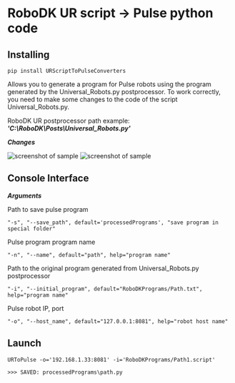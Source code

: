 # RoboDK UR script -> Pulse python code

## Installing

    pip install URScriptToPulseConverters

Allows you to generate a program for Pulse robots using the program generated by the Universal_Robots.py postprocessor. To work correctly, you need to make some changes to the code of the script Universal_Robots.py.

RoboDK UR postprocessor path example: ***'C:\RoboDK\Posts\Universal_Robots.py'***

***Changes***

![screenshot of sample](screenshots/122116.png)
![screenshot of sample](screenshots/124519.png)

## Console Interface

***Arguments***

Path to save pulse program

    "-s", "--save_path", default='processedPrograms', "save program in special folder"

Pulse program program name

    "-n", "--name", default="path", help="program name"

Path to the original program generated from Universal_Robots.py postprocessor

    "-i", "--initial_program", default="RoboDKPrograms/Path.txt", help="program name"

Pulse robot IP, port

    "-o", "--host_name", default="127.0.0.1:8081", help="robot host name"

## Launch

    URToPulse -o='192.168.1.33:8081' -i='RoboDKPrograms/Path1.script'

    >>> SAVED: processedPrograms\path.py
